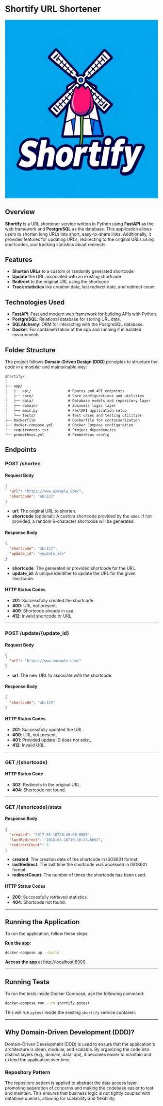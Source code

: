# Shortify URL Shortener

![shortify_logo](assets/shortify_logo.jpeg)

## Overview

**Shortify** is a URL shortener service written in Python using **FastAPI** as the web framework and **PostgreSQL** as the database. This application allows users to shorten long URLs into short, easy-to-share links. Additionally, it provides features for updating URLs, redirecting to the original URLs using shortcodes, and tracking statistics about redirects.

## Features

- **Shorten URLs** to a custom or randomly generated shortcode
- **Update** the URL associated with an existing shortcode
- **Redirect** to the original URL using the shortcode
- **Track statistics** like creation date, last redirect date, and redirect count

## Technologies Used

- **FastAPI**: Fast and modern web framework for building APIs with Python.
- **PostgreSQL**: Relational database for storing URL data.
- **SQLAlchemy**: ORM for interacting with the PostgreSQL database.
- **Docker**: For containerization of the app and running it in isolated environments.

## Folder Structure

The project follows **Domain-Driven Design (DDD)** principles to structure the code in a modular and maintainable way:

```
shortify/
│
├── app/
│   ├── api/                 # Routes and API endpoints
│   ├── core/                # Core configurations and utilities
│   ├── data/                # Database models and repository layer
│   ├── domain/              # Business logic layer
│   ├── main.py              # FastAPI application setup
│   └── tests/               # Test cases and testing utilities
├── Dockerfile               # Dockerfile for containerization
├── docker-compose.yml       # Docker Compose configuration
└── requirements.txt         # Project dependencies
└── prometheus.yml           # Prometheus config
```

## Endpoints

### POST /shorten

#### Request Body

```json
{
  "url": "https://www.example.com/",
  "shortcode": "abn123"
}
```

- **url**: The original URL to shorten.
- **shortcode** (optional): A custom shortcode provided by the user. If not provided, a random 6-character shortcode will be generated.

#### Response Body

```json
{
  "shortcode": "abn123",
  "update_id": "<update_id>"
}
```

- **shortcode**: The generated or provided shortcode for the URL.
- **update_id**: A unique identifier to update the URL for the given shortcode.

#### HTTP Status Codes

- **201**: Successfully created the shortcode.
- **400**: URL not present.
- **409**: Shortcode already in use.
- **412**: Invalid shortcode or URL.

---

### POST /update/{update_id}

#### Request Body

```json
{
  "url": "https://www.example.com/"
}
```

- **url**: The new URL to associate with the shortcode.

#### Response Body

```json
{
  "shortcode": "abn123"
}
```

#### HTTP Status Codes

- **201**: Successfully updated the URL.
- **400**: URL not present.
- **401**: Provided update ID does not exist.
- **412**: Invalid URL.

---

### GET /{shortcode}

#### HTTP Status Code

- **302**: Redirects to the original URL.
- **404**: Shortcode not found.

---

### GET /{shortcode}/stats

#### Response Body

```json
{
  "created": "2017-05-10T20:45:00.000Z",
  "lastRedirect": "2018-05-16T10:16:24.666Z",
  "redirectCount": 6
}
```

- **created**: The creation date of the shortcode in ISO8601 format.
- **lastRedirect**: The last time the shortcode was accessed in ISO8601 format.
- **redirectCount**: The number of times the shortcode has been used.

#### HTTP Status Codes

- **200**: Successfully retrieved statistics.
- **404**: Shortcode not found.

---

## Running the Application

To run the application, follow these steps:

**Run the app**:

   ```bash
   docker-compose up --build
   ```

**Access the app** at [http://localhost:8000](http://localhost:8000).

---

## Running Tests

To run the tests inside Docker Compose, use the following command:

```bash
docker-compose run --rm shortify pytest
```

This will run `pytest` inside the existing `shortify` service container.

---

## Why Domain-Driven Development (DDD)?

Domain-Driven Development (DDD) is used to ensure that the application's architecture is clean, modular, and scalable. By organizing the code into distinct layers (e.g., domain, data, api), it becomes easier to maintain and extend the application over time. 

### Repository Pattern

The repository pattern is applied to abstract the data access layer, promoting separation of concerns and making the codebase easier to test and maintain. This ensures that business logic is not tightly coupled with database queries, allowing for scalability and flexibility.
